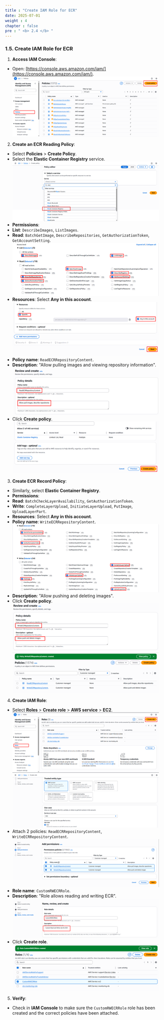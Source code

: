 ```yaml
---
title : "Create IAM Role for ECR"
date: 2025-07-01
weight : 4
chapter : false
pre : " <b> 2.4 </b> "
---
```


### 1.5. Create IAM Role for ECR

1. **Access IAM Console**: 
- Open: [https://console.aws.amazon.com/iam/](https://console.aws.amazon.com/iam/).
![image](../../../static/images/tao_role/screenshot_1752390613.png)
2. **Create an ECR Reading Policy**: 
- Select **Policies** > **Create Policy**. 
- Select the **Elastic Container Registry** service. 
![image](../../../static/images/tao_role/Screenshot%202025-07-13%20141451.png)
- **Permissions**: 
- **List**: `DescribeImages`, `ListImages`. 
- **Read**: `BatchGetImage`, `DescribeRepositories`, `GetAuthorizationToken`, `GetAccountSetting`.
![image](../../../static/images/tao_role/screenshot_1752391075.png)
- **Resources**: Select **Any in this account**.
![image](../../../static/images/tao_role/screenshot_1752391123.png)
- **Policy name**: `ReadECRRepositoryContent`.
- **Description**: "Allow pulling images and viewing repository information".
![image](../../../static/images/tao_role/screenshot_1752391177.png)
- Click **Create policy**.
![image](../../../static/images/tao_role/screenshot_1752391191.png)
3. **Create ECR Record Policy**:
- Similarly, select **Elastic Container Registry**.
- **Permissions**:
- **Read**: `BatchCheckLayerAvailability`, `GetAuthorizationToken`.
- **Write**: `CompleteLayerUpload`, `InitiateLayerUpload`, `PutImage`, `UploadLayerPart`.
- **Resources**: Select **Any in this account**.
- **Policy name**: `WriteECRRepositoryContent`.
![image](../../../static/images/tao_role/screenshot_1752391466.png)
- **Description**: "Allow pushing and deleting images".
- Click **Create policy**.
![image](../../../static/images/tao_role/screenshot_1752391531.png)
![image](../../../static/images/tao_role/screenshot_1752391573.png)
4. **Create IAM Role**:

- Select **Roles** > **Create role** > **AWS service** > **EC2**.
![image](../../../static/images/tao_role/screenshot_1752391638.png)
![image](../../../static/images/tao_role/screenshot_1752391696.png)
- Attach 2 policies: `ReadECRRepositoryContent`, `WriteECRRepositoryContent`.
![image](../../../static/images/tao_role/screenshot_1752391715.png)
- **Role name**: `CustomRWECRRole`.
- **Description**: "Role allows reading and writing ECR".
![image](../../../static/images/tao_role/screenshot_1752391754.png)
- Click **Create role**.
![image](../../../static/images/tao_role/screenshot_1752391780.png)
5. **Verify**:

- Check in **IAM Console** to make sure the `CustomRWECRRole` role has been created and the correct policies have been attached.